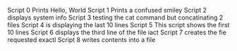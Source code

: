 Script 0 Prints Hello, World
Script 1 Prints a confused smiley
Script 2 displays system info
Script 3 testing the cat command but concatinating 2 files
Script 4 is displaying the last 10 lines
Script 5 This script shows the first 10 lines
Script 6 displays the third line of the file iact
Script 7 creates the fie requested exactl
Script 8 writes contents into a file 
